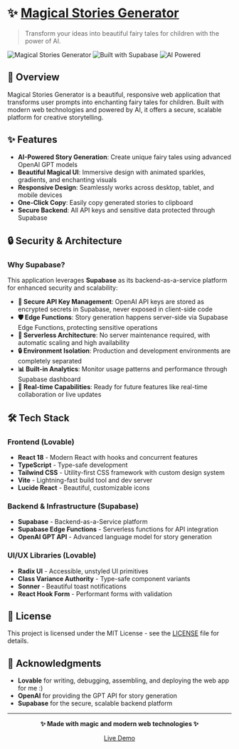 # ✨ [Magical Stories Generator](https://enchanted-context-scribe.lovable.app)

> Transform your ideas into beautiful fairy tales for children with the power of AI.

![Magical Stories Generator](https://img.shields.io/badge/Status-Live-brightgreen) ![Built with Supabase](https://img.shields.io/badge/Backend-Supabase-green) ![AI Powered](https://img.shields.io/badge/AI-OpenAI%20GPT-blue)

## 🌟 Overview

Magical Stories Generator  is a beautiful, responsive web application that transforms user prompts into enchanting fairy tales for children. Built with modern web technologies and powered by AI, it offers a secure, scalable platform for creative storytelling.

## ✨ Features

- **AI-Powered Story Generation**: Create unique fairy tales using advanced OpenAI GPT models
- **Beautiful Magical UI**: Immersive design with animated sparkles, gradients, and enchanting visuals
- **Responsive Design**: Seamlessly works across desktop, tablet, and mobile devices
- **One-Click Copy**: Easily copy generated stories to clipboard
- **Secure Backend**: All API keys and sensitive data protected through Supabase

## 🔒 Security & Architecture

### Why Supabase?

This application leverages **Supabase** as its backend-as-a-service platform for enhanced security and scalability:

- **🔐 Secure API Key Management**: OpenAI API keys are stored as encrypted secrets in Supabase, never exposed in client-side code
- **🛡️ Edge Functions**: Story generation happens server-side via Supabase Edge Functions, protecting sensitive operations
- **🚀 Serverless Architecture**: No server maintenance required, with automatic scaling and high availability
- **🔒 Environment Isolation**: Production and development environments are completely separated
- **📊 Built-in Analytics**: Monitor usage patterns and performance through Supabase dashboard
- **🔄 Real-time Capabilities**: Ready for future features like real-time collaboration or live updates

## 🛠️ Tech Stack 

### Frontend (Lovable)
- **React 18** - Modern React with hooks and concurrent features
- **TypeScript** - Type-safe development
- **Tailwind CSS** - Utility-first CSS framework with custom design system
- **Vite** - Lightning-fast build tool and dev server
- **Lucide React** - Beautiful, customizable icons

### Backend & Infrastructure (Supabase)
- **Supabase** - Backend-as-a-Service platform
- **Supabase Edge Functions** - Serverless functions for API integration
- **OpenAI GPT API** - Advanced language model for story generation

### UI/UX Libraries (Lovable)
- **Radix UI** - Accessible, unstyled UI primitives
- **Class Variance Authority** - Type-safe component variants
- **Sonner** - Beautiful toast notifications
- **React Hook Form** - Performant forms with validation

## 📄 License

This project is licensed under the MIT License - see the [LICENSE](LICENSE) file for details.

## 🙏 Acknowledgments

- **Lovable** for writing, debugging, assembling, and deploying the web app for me :) 
- **OpenAI** for providing the GPT API for story generation
- **Supabase** for the secure, scalable backend platform

---

<div align="center">

**✨ Made with magic and modern web technologies ✨**

[Live Demo](https://enchanted-context-scribe.lovable.app)
